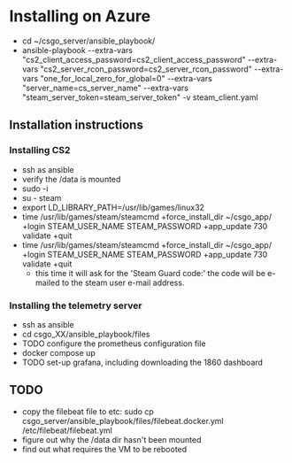 # Installing on Azure

* cd ~/csgo_server/ansible_playbook/
* ansible-playbook --extra-vars "cs2_client_access_password=cs2_client_access_password" --extra-vars "cs2_server_rcon_password=cs2_server_rcon_password" --extra-vars "one_for_local_zero_for_global=0" --extra-vars "server_name=cs_server_name" --extra-vars "steam_server_token=steam_server_token" -v steam_client.yaml

## Installation instructions

### Installing CS2

* ssh as ansible
* verify the /data is mounted
* sudo -i
* su - steam
* export LD_LIBRARY_PATH=/usr/lib/games/linux32
* time /usr/lib/games/steam/steamcmd +force_install_dir ~/csgo_app/ +login STEAM_USER_NAME STEAM_PASSWORD +app_update 730 validate +quit
* time /usr/lib/games/steam/steamcmd +force_install_dir ~/csgo_app/ +login STEAM_USER_NAME STEAM_PASSWORD +app_update 730 validate +quit
  * this time it will ask for the 'Steam Guard code:' the code will be e-mailed to the steam user e-mail address.

### Installing the telemetry server

* ssh as ansible
* cd csgo_XX/ansible_playbook/files
* TODO configure the prometheus configuration file
* docker compose up
* TODO set-up grafana, including downloading the 1860 dashboard

## TODO

* copy the filebeat file to etc: sudo cp csgo_server/ansible_playbook/files/filebeat.docker.yml /etc/filebeat/filebeat.yml
* figure out why the /data dir hasn't been mounted
* find out what requires the VM to be rebooted

